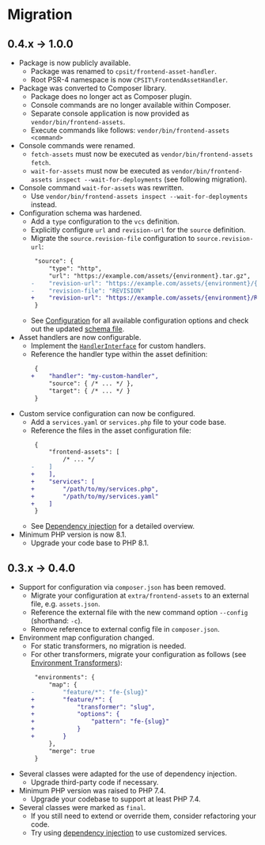 # Migration

## 0.4.x → 1.0.0

* Package is now publicly available.
  - Package was renamed to `cpsit/frontend-asset-handler`.
  - Root PSR-4 namespace is now `CPSIT\FrontendAssetHandler`.
* Package was converted to Composer library.
  - Package does no longer act as Composer plugin.
  - Console commands are no longer available within Composer.
  - Separate console application is now provided as `vendor/bin/frontend-assets`.
  - Execute commands like follows: `vendor/bin/frontend-assets <command>`
* Console commands were renamed.
  - `fetch-assets` must now be executed as `vendor/bin/frontend-assets fetch`.
  - `wait-for-assets` must now be executed as `vendor/bin/frontend-assets inspect --wait-for-deployments`
    (see following migration).
* Console command `wait-for-assets` was rewritten.
  - Use `vendor/bin/frontend-assets inspect --wait-for-deployments` instead.
* Configuration schema was hardened.
  - Add a `type` configuration to the `vcs` definition.
  - Explicitly configure `url` and `revision-url` for the `source` definition.
  - Migrate the `source.revision-file` configuration to `source.revision-url`:
    ```diff
     "source": {
         "type": "http",
         "url": "https://example.com/assets/{environment}.tar.gz",
    -    "revision-url": "https://example.com/assets/{environment}/{revision-file}",
    -    "revision-file": "REVISION"
    +    "revision-url": "https://example.com/assets/{environment}/REVISION"
     }
    ```
  - See [Configuration](config/index.md) for all available configuration options
    and check out the updated [schema file](../resources/configuration.schema.json).
* Asset handlers are now configurable.
  - Implement the [`HandlerInterface`](../src/Handler/HandlerInterface.php) for custom handlers.
  - Reference the handler type within the asset definition:
    ```diff
     {
    +    "handler": "my-custom-handler",
         "source": { /* ... */ },
         "target": { /* ... */ }
     }
    ```
* Custom service configuration can now be configured.
  - Add a `services.yaml` or `services.php` file to your code base.
  - Reference the files in the asset configuration file:
    ```diff
     {
         "frontend-assets": [
             /* ... */
    -    ]
    +    ],
    +    "services": [
    +        "/path/to/my/services.php",
    +        "/path/to/my/services.yaml"
    +    ]
     }
    ```
  - See [Dependency injection](dependency-injection.md) for a detailed overview.
* Minimum PHP version is now 8.1.
  - Upgrade your code base to PHP 8.1.

## 0.3.x → 0.4.0

* Support for configuration via `composer.json` has been removed.
  - Migrate your configuration at `extra/frontend-assets` to an external file, e.g. `assets.json`.
  - Reference the external file with the new command option `--config` (shorthand: `-c`).
  - Remove reference to external config file in `composer.json`.
* Environment map configuration changed.
  - For static transformers, no migration is needed.
  - For other transformers, migrate your configuration as follows
    (see [Environment Transformers](components/environment-transformers.md)):
    ```diff
     "environments": {
         "map": {
    -        "feature/*": "fe-{slug}"
    +        "feature/*": {
    +            "transformer": "slug",
    +            "options": {
    +                "pattern": "fe-{slug}"
    +            }
    +        }
         },
         "merge": true
     }
    ```
* Several classes were adapted for the use of dependency injection.
  - Upgrade third-party code if necessary.
* Minimum PHP version was raised to PHP 7.4.
  - Upgrade your codebase to support at least PHP 7.4.
* Several classes were marked as `final`.
  - If you still need to extend or override them, consider refactoring your code.
  - Try using [dependency injection](dependency-injection.md) to use customized services.
